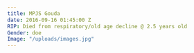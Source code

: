 ```yaml
---
title: MPJS Gouda
date: 2016-09-16 01:45:00 Z
RIP: Died from respiratory/old age decline @ 2.5 years old
Gender: doe
Image: "/uploads/images.jpg"
---
```


